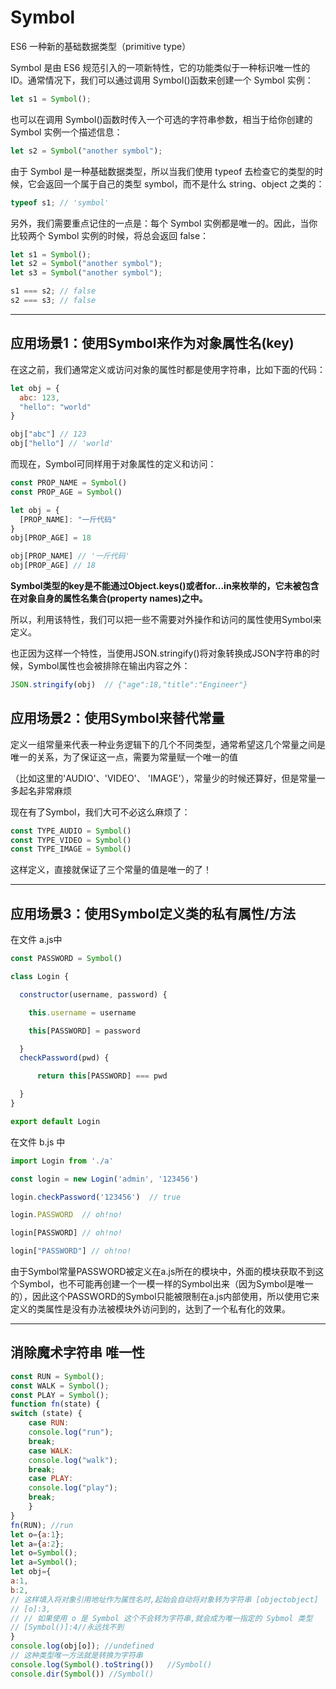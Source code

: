 # Symbol

ES6 一种新的基础数据类型（primitive type）

Symbol 是由 ES6 规范引入的一项新特性，它的功能类似于一种标识唯一性的 ID。通常情况下，我们可以通过调用 Symbol()函数来创建一个 Symbol 实例：

```js
let s1 = Symbol();
```

也可以在调用 Symbol()函数时传入一个可选的字符串参数，相当于给你创建的 Symbol 实例一个描述信息：

```js
let s2 = Symbol("another symbol");
```

由于 Symbol 是一种基础数据类型，所以当我们使用 typeof 去检查它的类型的时候，它会返回一个属于自己的类型 symbol，而不是什么 string、object 之类的：

```js
typeof s1; // 'symbol'
```

另外，我们需要重点记住的一点是：每个 Symbol 实例都是唯一的。因此，当你比较两个 Symbol 实例的时候，将总会返回 false：

```js
let s1 = Symbol();
let s2 = Symbol("another symbol");
let s3 = Symbol("another symbol");

s1 === s2; // false
s2 === s3; // false
```

---

## 应用场景1：使用Symbol来作为对象属性名(key)

在这之前，我们通常定义或访问对象的属性时都是使用字符串，比如下面的代码：

```js
let obj = {
  abc: 123,
  "hello": "world"
}

obj["abc"] // 123
obj["hello"] // 'world'
```

而现在，Symbol可同样用于对象属性的定义和访问：

```js
const PROP_NAME = Symbol()
const PROP_AGE = Symbol()

let obj = {
  [PROP_NAME]: "一斤代码"
}
obj[PROP_AGE] = 18

obj[PROP_NAME] // '一斤代码'
obj[PROP_AGE] // 18
```

**Symbol类型的key是不能通过Object.keys()或者for...in来枚举的，它未被包含在对象自身的属性名集合(property names)之中。**

所以，利用该特性，我们可以把一些不需要对外操作和访问的属性使用Symbol来定义。

也正因为这样一个特性，当使用JSON.stringify()将对象转换成JSON字符串的时候，Symbol属性也会被排除在输出内容之外：

```js
JSON.stringify(obj)  // {"age":18,"title":"Engineer"}
```

## 应用场景2：使用Symbol来替代常量

定义一组常量来代表一种业务逻辑下的几个不同类型，通常希望这几个常量之间是唯一的关系，为了保证这一点，需要为常量赋一个唯一的值

（比如这里的'AUDIO'、'VIDEO'、 'IMAGE'），常量少的时候还算好，但是常量一多起名非常麻烦

现在有了Symbol，我们大可不必这么麻烦了：

```js
const TYPE_AUDIO = Symbol()
const TYPE_VIDEO = Symbol()
const TYPE_IMAGE = Symbol()
```

这样定义，直接就保证了三个常量的值是唯一的了！

---

## 应用场景3：使用Symbol定义类的私有属性/方法

在文件 a.js中

```js
const PASSWORD = Symbol()

class Login {

  constructor(username, password) {

    this.username = username

    this[PASSWORD] = password

  }
  checkPassword(pwd) {

      return this[PASSWORD] === pwd

  }
}

export default Login
```

在文件 b.js 中

```js
import Login from './a'

const login = new Login('admin', '123456')

login.checkPassword('123456')  // true

login.PASSWORD  // oh!no!

login[PASSWORD] // oh!no!

login["PASSWORD"] // oh!no!

```

由于Symbol常量PASSWORD被定义在a.js所在的模块中，外面的模块获取不到这个Symbol，也不可能再创建一个一模一样的Symbol出来（因为Symbol是唯一的），因此这个PASSWORD的Symbol只能被限制在a.js内部使用，所以使用它来定义的类属性是没有办法被模块外访问到的，达到了一个私有化的效果。

---

## 消除魔术字符串 唯一性

```js
const RUN = Symbol();
const WALK = Symbol();
const PLAY = Symbol();
function fn(state) {
switch (state) {
    case RUN:
    console.log("run");
    break;
    case WALK:
    console.log("walk");
    break;
    case PLAY:
    console.log("play");
    break;
    }
}
fn(RUN); //run
let o={a:1};
let a={a:2};
let o=Symbol();
let a=Symbol();
let obj={
a:1,
b:2,
// 这样填入将对象引用地址作为属性名时,起始会自动将对象转为字符串 [objectobject]
// [o]:3,
// // 如果使用 o 是 Symbol 这个不会转为字符串,就会成为唯一指定的 Sybmol 类型
// [Symbol()]:4//永远找不到
}
console.log(obj[o]); //undefined
// 这种类型唯一方法就是转换为字符串
console.log(Symbol().toString())   //Symbol()
console.dir(Symbol()) //Symbol()
```
